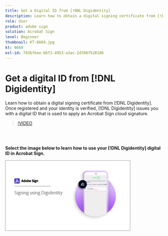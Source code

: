 ```yaml
---
title: Get a Digital ID from [!DNL Digidentity]
description: Learn how to obtain a digital signing certificate from [!DNL Digidentity]
role: User
product: adobe sign
solution: Acrobat Sign
level: Beginner
thumbnail: KT-8669.jpg
kt: 8669
exl-id: 783bfbee-6bf2-4953-a3ac-2d398f528106
---
```

# Get a digital ID from [!DNL Digidentity]

Learn how to obtain a digital signing certificate from [!DNL Digidentity]. Once registered and your identity is verified, [!DNL Digidentity] issues you with a digital ID that is used to apply an Acrobat Sign cloud signature.

>[!VIDEO](https://video.tv.adobe.com/v/337067?hidetitle=true)

<br>&nbsp;

**Select the image below to learn how to use your [!DNL Digidentity] digital ID in Acrobat Sign.**

[![image](assets/Digidentitysign_400.png)](digidentity-sign.md)
